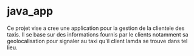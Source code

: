 # java_app
Ce projet vise a cree une application pour la gestion de la clientele des taxis. Il se base sur des informations fournis par le clients notamment sa geolocalisation pour signaler au taxi qu'il client lamda se trouve dans tel lieu.
